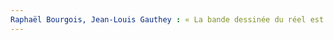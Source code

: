 ```yaml
---
Raphaël Bourgois, Jean-Louis Gauthey : « La bande dessinée du réel est une imposture intellectuelle absolue »AOC media - Analyse Opinion Critique, 2021, p.. URL: zotero://select/items/@BourgoisJeanLouisGautheybande2021
---
```


